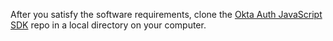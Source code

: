 After you satisfy the software requirements, clone the
[Okta Auth JavaScript SDK](https://github.com/okta/okta-auth-js)
repo in a local directory on your computer.
